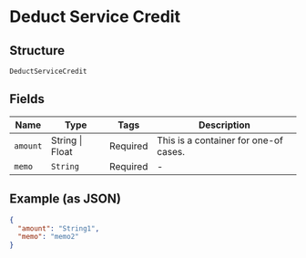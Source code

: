
# Deduct Service Credit

## Structure

`DeductServiceCredit`

## Fields

| Name | Type | Tags | Description |
|  --- | --- | --- | --- |
| `amount` | String \| Float | Required | This is a container for one-of cases. |
| `memo` | `String` | Required | - |

## Example (as JSON)

```json
{
  "amount": "String1",
  "memo": "memo2"
}
```


